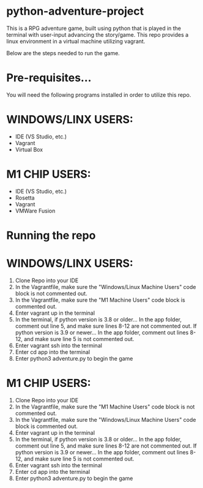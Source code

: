 # python-adventure-project

This is a RPG adventure game, built using python that is played in the terminal with user-input advancing the story/game. 
This repo provides a linux environment in a virtual machine utilizing vagrant.

Below are the steps needed to run the game.

# Pre-requisites...
You will need the following programs installed in order to utilize this repo.
 
# WINDOWS/LINX USERS:
- IDE (VS Studio, etc.)
- Vagrant
- Virtual Box 

# M1 CHIP USERS:
- IDE (VS Studio, etc.)
- Rosetta
- Vagrant
- VMWare Fusion

# Running the repo

# WINDOWS/LINX USERS:
1) Clone Repo into your IDE
2) In the Vagrantfile, make sure the "Windows/Linux Machine Users" code block is not commented out.
3) In the Vagrantfile, make sure the "M1 Machine Users" code block is commented out.
4) Enter vagrant up in the terminal
5) In the terminal, if python version is 3.8 or older...
    In the app folder, comment out line 5, and make sure lines 8-12 are not commented out.
    If python version is 3.9 or newer...
    In the app folder, comment out lines 8-12, and make sure line 5 is not commented out.
6) Enter vagrant ssh into the terminal
7) Enter cd app into the terminal
8) Enter python3 adventure.py to begin the game

# M1 CHIP USERS:
1) Clone Repo into your IDE
2) In the Vagrantfile, make sure the "M1 Machine Users" code block is not commented out.
3) In the Vagrantfile, make sure the "Windows/Linux Machine Users" code block is commented out.
4) Enter vagrant up in the terminal
5) In the terminal, if python version is 3.8 or older...
    In the app folder, comment out line 5, and make sure lines 8-12 are not commented out.
    If python version is 3.9 or newer...
    In the app folder, comment out lines 8-12, and make sure line 5 is not commented out.
6) Enter vagrant ssh into the terminal
7) Enter cd app into the terminal
8) Enter python3 adventure.py to begin the game

